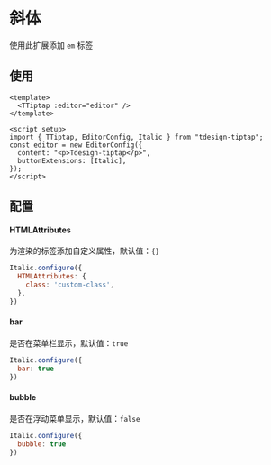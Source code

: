 # 斜体

使用此扩展添加 `em` 标签

## 使用

``` vue
<template>
  <TTiptap :editor="editor" />
</template>

<script setup>
import { TTiptap, EditorConfig, Italic } from "tdesign-tiptap";
const editor = new EditorConfig({
  content: "<p>Tdesign-tiptap</p>",
  buttonExtensions: [Italic],
});
</script>
```
## 配置

#### HTMLAttributes

为渲染的标签添加自定义属性，默认值：`{}`

```js
Italic.configure({
  HTMLAttributes: {
    class: 'custom-class',
  },
})
```

#### bar

是否在菜单栏显示，默认值：`true`

```js
Italic.configure({
  bar: true
})
```

#### bubble

是否在浮动菜单显示，默认值：`false`

```js
Italic.configure({
  bubble: true
})
```
